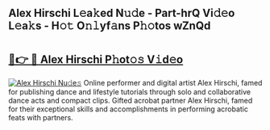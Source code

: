 ## Alex Hirschi L𝚎a𝚔ed N𝚞𝚍e - Part-hrQ Vi𝚍𝚎o L𝚎a𝚔s - H𝚘𝚝 O𝚗𝚕yf𝚊ns P𝚑𝚘tos wZnQd

# <h2><a href="http://kf1m1v.oniu.top/?m=Alex+Hirschi">🔗👉 🔴 Alex Hirschi P𝚑ot𝚘𝚜 V𝚒d𝚎o</a></h2>

[![Alex Hirschi Nu𝚍e𝚜](https://i.imgur.com/0qMVB7G.gif)](http://kf1m1v.oniu.top/?m=Alex+Hirschi)
Online performer and digital artist Alex Hirschi, famed for publishing dance and lifestyle tutorials through solo and collaborative dance acts and compact clips. Gifted acrobat partner Alex Hirschi, famed for their exceptional skills and accomplishments in performing acrobatic feats with partners.  
